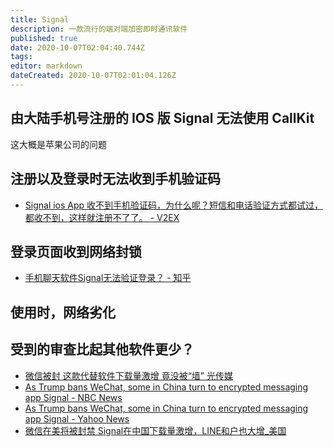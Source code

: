 ```yaml
---
title: Signal
description: 一款流行的端对端加密即时通讯软件
published: true
date: 2020-10-07T02:04:40.744Z
tags: 
editor: markdown
dateCreated: 2020-10-07T02:01:04.126Z
---
```


## 由大陆手机号注册的 IOS 版 Signal 无法使用 CallKit

这大概是苹果公司的问题

## 注册以及登录时无法收到手机验证码

+ [Signal ios App 收不到手机验证码，为什么呢？短信和电话验证方式都试过，都收不到，这样就注册不了了。 - V2EX](https://web.archive.org/web/20201007015113/https://www.v2ex.com/t/688953)

## 登录页面收到网络封锁

+ [手机聊天软件Signal无法验证登录？ - 知乎](https://web.archive.org/web/20201007015109/https://www.zhihu.com/question/48763242)

## 使用时，网络劣化

## 受到的审查比起其他软件更少？

+ [微信被封 这款代替软件下载量激增 竟没被“墙” 光传媒](https://web.archive.org/web/20201007015442/https://www.ipkmedia.com/微信被封-这款代替软件下载量激增-竟没被墙/)
+ [As Trump bans WeChat, some in China turn to encrypted messaging app Signal - NBC News](https://web.archive.org/web/20201007015700if_/https://www.nbcnews.com/tech/security/trump-bans-wechat-some-china-turn-encrypted-messaging-app-signal-n1236184)
+ [As Trump bans WeChat, some in China turn to encrypted messaging app Signal - Yahoo News](https://web.archive.org/web/20201007015708/https://news.yahoo.com/trump-bans-wechat-china-turn-191700145.html?guccounter=1&guce_referrer=aHR0cHM6Ly9ndWNlLnlhaG9vLmNvbS8&guce_referrer_sig=AQAAAHohZ1v0ev45IGwmGrJ-YlKsMBqX6fX7BPsxwUJnssJefPzCAuYHNb3Cq1SVaOQ1An7nhlJIwA3SLh_Lbt08kTHZYmNJZWJByJ5Ih_RSFWjIMYmqmJytb4SgDiIq2Mlqwh-va3-f7dqE_-bRGEta98D-MVQwJmPXNU1ed4HKIQCb)
+ [微信在美将被封禁 Signal在中国下载量激增，LINE和户也大增_美国](https://web.archive.org/web/20201006152836/https://www.sohu.com/a/412260365_120595979)

<!--
[尋找高度安全的通訊方式？放棄Telegram投奔Signal！ - Dylan Hill - Medium](https://web.archive.org/web/20200307040653/https://medium.com/@hahaquadrad/%E5%B0%8B%E6%89%BE%E9%AB%98%E5%BA%A6%E5%AE%89%E5%85%A8%E7%9A%84%E9%80%9A%E8%A8%8A%E6%96%B9%E5%BC%8F-%E6%94%BE%E6%A3%84telegram%E6%8A%95%E5%A5%94signal-f5ee473bb179)
[Signal 中国大陆使用报告 - TSBBLOG](https://web.archive.org/web/20200922155052/https://tsb2blog.com/signal)
[Signal 实在是不得不推荐的一款聊天软件 - 知乎](https://archive.is/BK02M "https://zhuanlan.zhihu.com/p/85935088")
-->
